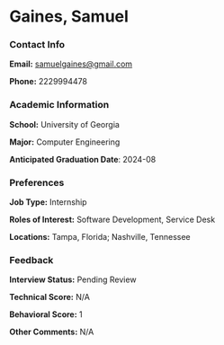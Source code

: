 # Gaines, Samuel

### Contact Info
**Email:** samuelgaines@gmail.com

**Phone:** 2229994478



### Academic Information
**School:** University of Georgia

**Major:** Computer Engineering

**Anticipated Graduation Date**: 2024-08

### Preferences
**Job Type:** Internship

**Roles of Interest:** Software Development, Service Desk

**Locations:** Tampa, Florida; Nashville, Tennessee

### Feedback
**Interview Status:** Pending Review

**Technical Score:** N/A

**Behavioral Score:** 1

**Other Comments:** N/A


